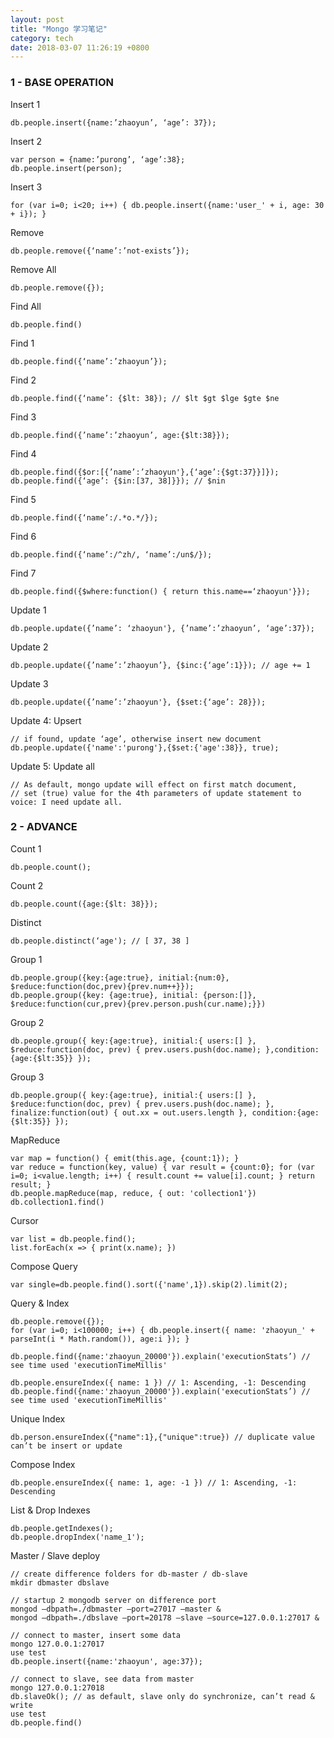```yaml
---
layout: post
title: "Mongo 学习笔记"
category: tech
date: 2018-03-07 11:26:19 +0800
---
```

### 1 - BASE OPERATION

Insert 1

``` db.people.insert({name:’zhaoyun’, ‘age’: 37}); ```

Insert 2

```
var person = {name:’purong’, ‘age’:38};
db.people.insert(person);
```

Insert 3

```for (var i=0; i<20; i++) { db.people.insert({name:'user_' + i, age: 30 + i}); }```

Remove

``` db.people.remove({‘name’:’not-exists’}); ```

Remove All

``` db.people.remove({}); ```

Find All

``` db.people.find() ```

Find 1

``` db.people.find({‘name’:’zhaoyun’}); ```

Find 2

``` db.people.find({‘name’: {$lt: 38}); // $lt $gt $lge $gte $ne ```

Find 3

``` db.people.find({’name’:’zhaoyun’, age:{$lt:38}}); ```

Find 4

```
db.people.find({$or:[{’name’:’zhaoyun'},{‘age’:{$gt:37}}]});
db.people.find({‘age’: {$in:[37, 38]}}); // $nin
```

Find 5

``` db.people.find({‘name’:/.*o.*/}); ```

Find 6

``` db.people.find({‘name’:/^zh/, ‘name’:/un$/}); ```

Find 7

``` db.people.find({$where:function() { return this.name==‘zhaoyun'}}); ```

Update 1

``` db.people.update({’name’: ‘zhaoyun'}, {’name’:’zhaoyun’, ‘age’:37}); ```

Update 2

``` db.people.update({’name’:’zhaoyun’}, {$inc:{‘age’:1}}); // age += 1 ```

Update 3

``` db.people.update({’name’:’zhaoyun'}, {$set:{‘age’: 28}}); ```

Update 4: Upsert

```
// if found, update ‘age’, otherwise insert new document
db.people.update({'name':'purong'},{$set:{'age':38}}, true);
```

Update 5: Update all

```
// As default, mongo update will effect on first match document,
// set (true) value for the 4th parameters of update statement to voice: I need update all.
```

### 2 - ADVANCE

Count 1

``` db.people.count(); ```

Count 2

``` db.people.count({age:{$lt: 38}}); ```

Distinct

``` db.people.distinct(‘age'); // [ 37, 38 ] ```

Group 1

```
db.people.group({key:{age:true}, initial:{num:0}, $reduce:function(doc,prev){prev.num++}});
db.people.group({key: {age:true}, initial: {person:[]}, $reduce:function(cur,prev){prev.person.push(cur.name);}})
```

Group 2

```
db.people.group({ key:{age:true}, initial:{ users:[] }, $reduce:function(doc, prev) { prev.users.push(doc.name); },condition:{age:{$lt:35}} });
```

Group 3

```
db.people.group({ key:{age:true}, initial:{ users:[] }, $reduce:function(doc, prev) { prev.users.push(doc.name); }, finalize:function(out) { out.xx = out.users.length }, condition:{age:{$lt:35}} });
```

MapReduce

```
var map = function() { emit(this.age, {count:1}); }
var reduce = function(key, value) { var result = {count:0}; for (var i=0; i<value.length; i++) { result.count += value[i].count; } return result; }
db.people.mapReduce(map, reduce, { out: 'collection1'})
db.collection1.find()
```

Cursor

```
var list = db.people.find();
list.forEach(x => { print(x.name); })
```

Compose Query

``` var single=db.people.find().sort({'name',1}).skip(2).limit(2); ```

Query & Index

```
db.people.remove({});
for (var i=0; i<100000; i++) { db.people.insert({ name: 'zhaoyun_' + parseInt(i * Math.random()), age:i }); }

db.people.find({name:'zhaoyun_20000'}).explain('executionStats’) // see time used 'executionTimeMillis'

db.people.ensureIndex({ name: 1 }) // 1: Ascending, -1: Descending
db.people.find({name:'zhaoyun_20000'}).explain('executionStats’) // see time used 'executionTimeMillis'
```

Unique Index

``` db.person.ensureIndex({"name":1},{"unique":true}) // duplicate value can’t be insert or update ```

Compose Index

``` db.people.ensureIndex({ name: 1, age: -1 }) // 1: Ascending, -1: Descending ```

List & Drop Indexes

```
db.people.getIndexes();
db.people.dropIndex('name_1');
```

Master / Slave deploy

```
// create difference folders for db-master / db-slave
mkdir dbmaster dbslave

// startup 2 mongodb server on difference port
mongod —dbpath=./dbmaster —port=27017 —master &
mongod —dbpath=./dbslave —port=20178 —slave —source=127.0.0.1:27017 &

// connect to master, insert some data
mongo 127.0.0.1:27017
use test
db.people.insert({name:'zhaoyun', age:37});

// connect to slave, see data from master
mongo 127.0.0.1:27018
db.slaveOk(); // as default, slave only do synchronize, can’t read & write
use test
db.people.find()
```